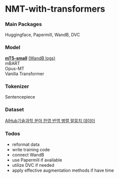 # NMT-with-transformers

### Main Packages  
Huggingface, Papermill, WandB, DVC

### Model  
[**mT5-small**](https://huggingface.co/mt5-small) [(WandB logs)](https://wandb.ai/dotsnangles/en2ko-translator-mt5-small)  
mBART  
Opus-MT  
Vanilla Transformer

### Tokenizer
Sentencepiece

### Dataset  
[AIHub기술과학 분야 한영 번역 병렬 말뭉치 데이터](https://aihub.or.kr/aihubdata/data/view.do?currMenu=115&topMenu=100&aihubDataSe=realm&dataSetSn=71266)

### Todos  
- reformat data
- write training code
- connect WandB
- use Papermill if available
- utilize DVC if needed
- apply effective augmentation methods if have time
